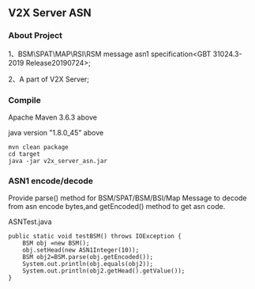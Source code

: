 ## V2X Server ASN

### About Project 
1、BSM\SPAT\MAP\RSI\RSM message asn1 specification<GBT 31024.3-2019 Release20190724>;

2、A part of V2X Server;

### Compile

Apache Maven 3.6.3 above

java version "1.8.0_45" above

	mvn clean package
	cd target
	java -jar v2x_server_asn.jar

### ASN1 encode/decode


Provide parse() method for BSM/SPAT/BSM/BSI/Map Message to decode from asn encode bytes,and getEncoded() method to get asn code.

ASNTest.java

	public static void testBSM() throws IOException {
		BSM obj =new BSM();
		obj.setHead(new ASN1Integer(10));
		BSM obj2=BSM.parse(obj.getEncoded());
		System.out.println(obj.equals(obj2));
		System.out.println(obj2.getHead().getValue());
	}